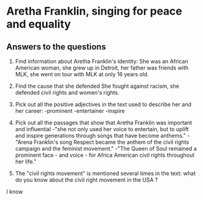 # Aretha Franklin, singing for peace and equality
## Answers to the questions

1. Find information about Aretha Franklin's identity:
She was an African American woman, she grew up in Detroit, her father was friends with MLK, she went on tour with MLK at only 16 years old.

2. Find the cause that she defended
She fought against racism, she defended civil rights and women's rights.

3. Pick out all the positive adjectives in the text used to describe her and her career:
-prominent
-entertainer
-inspire

4. Pick out all the passages that show that Aretha Franklin was important and influential
-"she not only used her voice to entertain, but to uplift and inspire generations through songs that have become anthems."
-"Arena Franklin's song Respect became the anthem of the civil rights campaign and the feminist movement."
-"The Queen of Soul remained a prominent face - and voice - for Africa American civil rights throughout her life."

5. The "civil rights movement" is mentioned several times in the text: what do you know about the civil right movement in the USA ?

I know